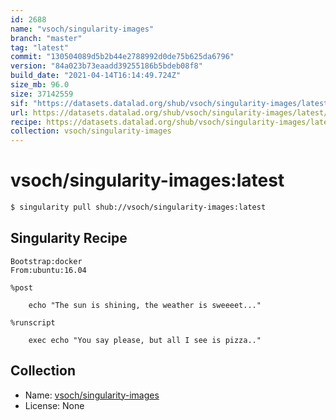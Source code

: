 ```yaml
---
id: 2688
name: "vsoch/singularity-images"
branch: "master"
tag: "latest"
commit: "130504089d5b2b44e2788992d0de75b625da6796"
version: "84a023b73eaadd39255186b5bdeb08f8"
build_date: "2021-04-14T16:14:49.724Z"
size_mb: 96.0
size: 37142559
sif: "https://datasets.datalad.org/shub/vsoch/singularity-images/latest/2021-04-14-13050408-84a023b7/84a023b73eaadd39255186b5bdeb08f8.sif"
url: https://datasets.datalad.org/shub/vsoch/singularity-images/latest/2021-04-14-13050408-84a023b7/
recipe: https://datasets.datalad.org/shub/vsoch/singularity-images/latest/2021-04-14-13050408-84a023b7/Singularity
collection: vsoch/singularity-images
---
```


# vsoch/singularity-images:latest

```bash
$ singularity pull shub://vsoch/singularity-images:latest
```

## Singularity Recipe

```singularity
Bootstrap:docker
From:ubuntu:16.04

%post

    echo "The sun is shining, the weather is sweeeet..."

%runscript

    exec echo "You say please, but all I see is pizza.."
```

## Collection

 - Name: [vsoch/singularity-images](https://github.com/vsoch/singularity-images)
 - License: None

